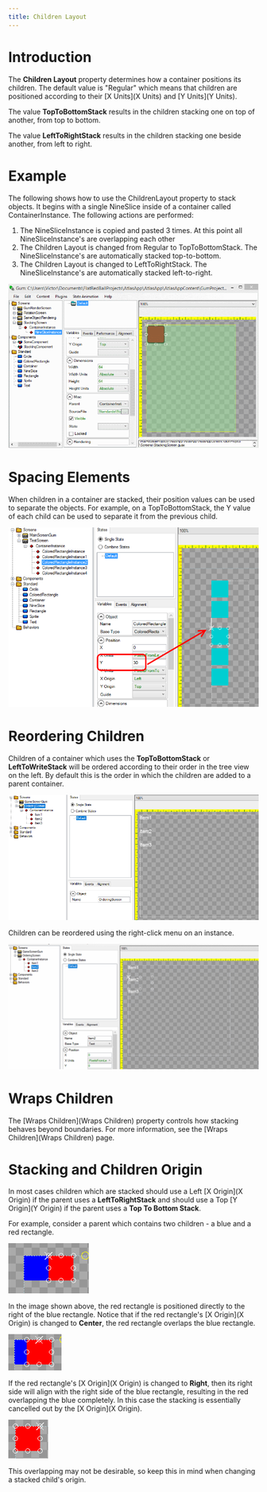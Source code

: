 ```yaml
---
title: Children Layout
---
```


# Introduction 

The **Children Layout** property determines how a container positions its children. The default value is "Regular" which means that children are positioned according to their [X Units](X Units) and [Y Units](Y Units).

The value **TopToBottomStack** results in the children stacking one on top of another, from top to bottom.

The value **LeftToRightStack** results in the children stacking one beside another, from left to right.

# Example

The following shows how to use the ChildrenLayout property to stack objects. It begins with a single NineSlice inside of a container called ContainerInstance. The following actions are performed:

1. The NineSliceInstance is copied and pasted 3 times. At this point all NineSliceInstance's are overlapping each other
1. The Children Layout is changed from Regular to TopToBottomStack. The NineSliceInstance's are automatically stacked top-to-bottom.
1. The Children Layout is changed to LeftToRightStack. The NineSliceInstance's are automatically stacked left-to-right.

![](ChildrenLayoutGum.gif)

# Spacing Elements
When children in a container are stacked, their position values can be used to separate the objects. For example, on a TopToBottomStack, the Y value of each child can be used to separate it from the previous child.

![](GapInStack.png)

# Reordering Children

Children of a container which uses the **TopToBottomStack** or **LeftToWriteStack** will be ordered according to their order in the tree view on the left. By default this is the order in which the children are added to a parent container.

![](GumOrdering1.png)

Children can be reordered using the right-click menu on an instance.

![](ReorderStackedChildren.gif)

# Wraps Children

The [Wraps Children](Wraps Children) property controls how stacking behaves beyond boundaries. For more information, see the [Wraps Children](Wraps Children) page.

# Stacking and Children Origin

In most cases children which are stacked should use a Left [X Origin](X Origin) if the parent uses a **LeftToRightStack** and should use a Top [Y Origin](Y Origin) if the parent uses a **Top To Bottom Stack**.

For example, consider a parent which contains two children - a blue and a red rectangle.

![](LeftToRightStackLeftOrigin.png)

In the image shown above, the red rectangle is positioned directly to the right of the blue rectangle. Notice that if the red rectangle's [X Origin](X Origin) is changed to **Center**, the red rectangle overlaps the blue rectangle.

![](LeftToRightOverlapping.png)

If the red rectangle's [X Origin](X Origin) is changed to **Right**, then its right side will align with the right side of the blue rectangle, resulting in the red overlapping the blue completely. In this case the stacking is essentially cancelled out by the [X Origin](X Origin).

![](LeftToRightCompleteOverlap.png)

This overlapping may not be desirable, so keep this in mind when changing a stacked child's origin.